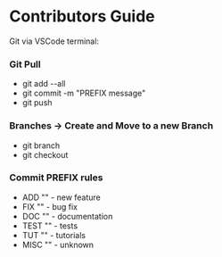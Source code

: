 # Contributors Guide

Git via VSCode terminal:

### Git Pull
* git add --all
* git commit -m "PREFIX message"
* git push

### Branches -> Create and Move to a new Branch
* git branch <name>
* git checkout <name>

### Commit PREFIX rules
* ADD "" - new feature
* FIX "" - bug fix
* DOC "" - documentation
* TEST "" - tests
* TUT "" - tutorials
* MISC "" - unknown

